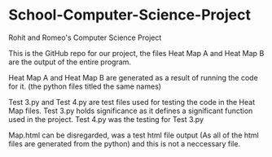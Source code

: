 # School-Computer-Science-Project
Rohit and Romeo's Computer Science Project



This is the GitHub repo for our project, the files Heat Map A and Heat Map B are the output of the entire program.



Heat Map A and Heat Map B are generated as a result of running the code for it. (the python files titled the same names)



Test 3.py and Test 4.py are test files used for testing the code in the Heat Map files. Test 3.py holds significance as it defines a significant function used in the project. Test 4.py was the testing for Test 3.py



Map.html can be disregarded, was a test html file output (As all of the html files are generated from the python) and this is not a neccessary file.
